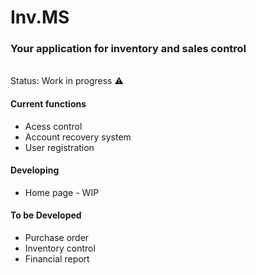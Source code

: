 # Inv.MS
### Your application for inventory and sales control
<br>
Status: Work in progress ⚠️

#### Current functions

* Acess control
* Account recovery system
* User registration

#### Developing

* Home page - WIP

#### To be Developed

* Purchase order
* Inventory control
* Financial report